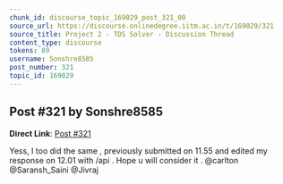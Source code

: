 ```yaml
---
chunk_id: discourse_topic_169029_post_321_00
source_url: https://discourse.onlinedegree.iitm.ac.in/t/169029/321
source_title: Project 2 - TDS Solver - Discussion Thread
content_type: discourse
tokens: 89
username: Sonshre8585
post_number: 321
topic_id: 169029
---
```


## Post #321 by Sonshre8585

**Direct Link**: [Post #321](https://discourse.onlinedegree.iitm.ac.in/t/169029/321)

Yess, I too did the same , previously submitted on 11.55 and edited my response on 12.01 with /api . Hope u will consider it . @carlton @Saransh_Saini @Jivraj
